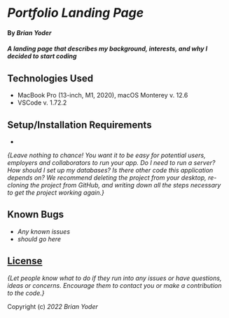 # _Portfolio Landing Page_

#### By _**Brian Yoder**_

#### _A landing page that describes my background, interests, and why I decided to start coding_

## Technologies Used

* MacBook Pro (13-inch, M1, 2020), macOS Monterey v. 12.6
* VSCode v. 1.72.2



## Setup/Installation Requirements

* 

_{Leave nothing to chance! You want it to be easy for potential users, employers and collaborators to run your app. Do I need to run a server? How should I set up my databases? Is there other code this application depends on? We recommend deleting the project from your desktop, re-cloning the project from GitHub, and writing down all the steps necessary to get the project working again.}_

## Known Bugs

* _Any known issues_
* _should go here_

## [License](https://mit-license.org/)

_{Let people know what to do if they run into any issues or have questions, ideas or concerns.  Encourage them to contact you or make a contribution to the code.}_

Copyright (c) _2022_ _Brian Yoder_